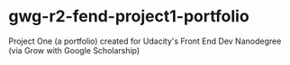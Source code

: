 # gwg-r2-fend-project1-portfolio
Project One (a portfolio) created for Udacity's Front End Dev Nanodegree (via Grow with Google Scholarship)

